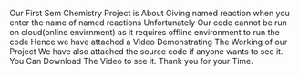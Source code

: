 Our First Sem Chemistry Project is About Giving named reaction when you enter the name of named reactions
Unfortunately Our code cannot be run on cloud(online envirnment) as it requires offline environment to run the code
Hence we have attached a Video Demonstrating The Working of our Project
We have also attached the source code if anyone wants to see it.
You Can Download The Video to see it.
Thank you for your Time.
